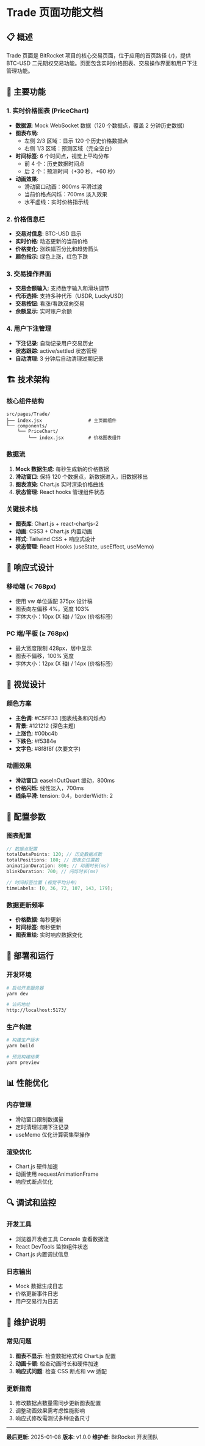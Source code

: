 # Trade 页面功能文档

## 📋 概述

Trade 页面是 BitRocket 项目的核心交易页面，位于应用的首页路径 (`/`)，提供 BTC-USD 二元期权交易功能。页面包含实时价格图表、交易操作界面和用户下注管理功能。

## 🎯 主要功能

### 1. 实时价格图表 (PriceChart)

- **数据源**: Mock WebSocket 数据（120 个数据点，覆盖 2 分钟历史数据）
- **图表布局**:
  - 左侧 2/3 区域：显示 120 个历史价格数据点
  - 右侧 1/3 区域：预测区域（完全空白）
- **时间标签**: 6 个时间点，视觉上平均分布
  - 前 4 个：历史数据时间点
  - 后 2 个：预测时间（+30 秒，+60 秒）
- **动画效果**:
  - 滑动窗口动画：800ms 平滑过渡
  - 当前价格点闪烁：700ms 淡入效果
  - 水平虚线：实时价格指示线

### 2. 价格信息栏

- **交易对信息**: BTC-USD 显示
- **实时价格**: 动态更新的当前价格
- **价格变化**: 涨跌幅百分比和趋势箭头
- **颜色指示**: 绿色上涨，红色下跌

### 3. 交易操作界面

- **交易金额输入**: 支持数字输入和滑块调节
- **代币选择**: 支持多种代币（USDR, LuckyUSD）
- **交易按钮**: 看涨/看跌双向交易
- **余额显示**: 实时账户余额

### 4. 用户下注管理

- **下注记录**: 自动记录用户交易历史
- **状态跟踪**: active/settled 状态管理
- **自动清理**: 3 分钟后自动清理过期记录

## 🏗️ 技术架构

### 核心组件结构

```
src/pages/Trade/
├── index.jsx                 # 主页面组件
└── components/
    └── PriceChart/
        └── index.jsx         # 价格图表组件
```

### 数据流

1. **Mock 数据生成**: 每秒生成新的价格数据
2. **滑动窗口**: 保持 120 个数据点，新数据进入，旧数据移出
3. **图表渲染**: Chart.js 实时渲染价格曲线
4. **状态管理**: React hooks 管理组件状态

### 关键技术栈

- **图表库**: Chart.js + react-chartjs-2
- **动画**: CSS3 + Chart.js 内置动画
- **样式**: Tailwind CSS + 响应式设计
- **状态管理**: React Hooks (useState, useEffect, useMemo)

## 📱 响应式设计

### 移动端 (< 768px)

- 使用 vw 单位适配 375px 设计稿
- 图表向左偏移 4%，宽度 103%
- 字体大小：10px (X 轴) / 12px (价格标签)

### PC 端/平板 (≥ 768px)

- 最大宽度限制 428px，居中显示
- 图表不偏移，100% 宽度
- 字体大小：12px (X 轴) / 14px (价格标签)

## 🎨 视觉设计

### 颜色方案

- **主色调**: #C5FF33 (图表线条和闪烁点)
- **背景**: #121212 (深色主题)
- **上涨色**: #00bc4b
- **下跌色**: #f5384e
- **文字色**: #8f8f8f (次要文字)

### 动画效果

- **滑动窗口**: easeInOutQuart 缓动，800ms
- **价格闪烁**: 线性淡入，700ms
- **线条平滑**: tension: 0.4，borderWidth: 2

## 🔧 配置参数

### 图表配置

```javascript
// 数据点配置
totalDataPoints: 120; // 历史数据点数
totalPositions: 180; // 图表总位置数
animationDuration: 800; // 动画时长(ms)
blinkDuration: 700; // 闪烁时长(ms)

// 时间标签位置 (视觉平均分布)
timeLabels: [0, 36, 72, 107, 143, 179];
```

### 数据更新频率

- **价格数据**: 每秒更新
- **时间标签**: 每秒更新
- **图表重绘**: 实时响应数据变化

## 🚀 部署和运行

### 开发环境

```bash
# 启动开发服务器
yarn dev

# 访问地址
http://localhost:5173/
```

### 生产构建

```bash
# 构建生产版本
yarn build

# 预览构建结果
yarn preview
```

## 📊 性能优化

### 内存管理

- 滑动窗口限制数据量
- 定时清理过期下注记录
- useMemo 优化计算密集型操作

### 渲染优化

- Chart.js 硬件加速
- 动画使用 requestAnimationFrame
- 响应式断点优化

## 🔍 调试和监控

### 开发工具

- 浏览器开发者工具 Console 查看数据流
- React DevTools 监控组件状态
- Chart.js 内置调试信息

### 日志输出

- Mock 数据生成日志
- 价格更新事件日志
- 用户交易行为日志

## 📝 维护说明

### 常见问题

1. **图表不显示**: 检查数据格式和 Chart.js 配置
2. **动画卡顿**: 检查动画时长和硬件加速
3. **响应式问题**: 检查 CSS 断点和 vw 适配

### 更新指南

1. 修改数据点数量需同步更新图表配置
2. 调整动画效果需考虑性能影响
3. 响应式修改需测试多种设备尺寸

---

**最后更新**: 2025-01-08
**版本**: v1.0.0
**维护者**: BitRocket 开发团队
